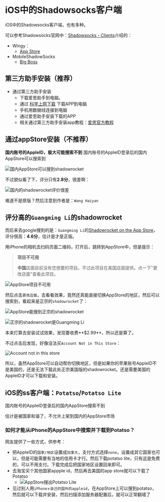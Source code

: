 # iOS中的Shadowsocks客户端

iOS中的Shadowsocks客户端，也有多种。

可以参考Shadowsocks官网中：[Shadowsocks - Clients](https://shadowsocks.org/en/download/clients.html)介绍的：

* Wingy：
  * [App Store](https://itunes.apple.com/us/app/wingy-http-s-socks5-proxy-utility/id1178584911)
* MobileShadowSocks
  * [Big Boss](http://apt.thebigboss.org/onepackage.php?bundleid=com.linusyang.shadowsocks)


## 第三方助手安装（推荐）
* 通过第三方助手安装
  * 下载爱思助手到电脑。
  * 通过 [科学上网下载](https://www.kxsw.cf/guide/ss.ipa)   下载APP到电脑
  * 手机用数据线连接到电脑
  * 通过爱思助手安装下载的APP
  * 相关通过第三方助手安装app教程：[爱思官方教程](https://www.i4.cn/news_detail_3339.html)



## 通过appStore安装（不推荐）
**国内账号的AppleID，极大可能搜索不到**
国内账号的AppleID登录后的国内AppStore可以搜索到

![国内AppStore可以搜到shadowrocket](../../assets/img/china_appstore_can_search_shadowrocket.jpg)

不过貌似看了下，评分只有**2.8分**，很差啊：

![国内的shadowrocket评价很差](../../assets/img/china_appstore_shadowrocket_review_bad.jpg)

难道不是原版？然后注意到作者是：`Wang Haiyan`

## 评分高的`Guangming Li`的shadowrocket

而后来去google搜到的是：`Guangming Li`的[Shadowrocket on the App Store](https://itunes.apple.com/us/app/shadowrocket/id932747118?mt=8)，评分很高：**4.6分**，估计是才是正版。

用iPhone的相机去扫码页面二维码，打开后，跳转到AppStore中，但是提示：

> **项目不可用**
>
> **中国**店面目前没有您想要的项目。不过此项目在美国店面提供。点一下"更改店面"查看此项目。

![AppStore项目不可用](../../assets/img/appstore_item_not_available.png)

然后点击`更改店面`，去看看效果，竟然还真能直接切换AppStore的地区，然后可以搜索到，看起来是正宗的`shadowrocket`了：

![AppStore能搜到正宗的shadowrocket](../../assets/img/appstore_search_out_real_shdowrocket.jpg)

![正宗的shadowrocket是Guangming Li](../../assets/img/real_shadowrocket_guangming_li.jpg)

本来打算去安装试试效果，发现要收费**$2.99**，所以还是算了。

不过点击后发现，好像没法买`Account Not in This Store`：

![Account not in this store](../../assets/img/appstore_account_not_in_this_store.jpg)

所以，虽然AppStore可以自动帮你切换地区，但是如果你的苹果账号AppleID不是美国的，还是无法下载此处正宗美国版的shadowrocket。还是需要美国的AppleID才可以下载和安装。

## iOS的ss客户端：`Potatso`/`Potatso Lite`

国内账号的AppleID登录后的国内AppStore搜索不到

估计是被国家和谐了，不允许上架到国内的AppStore市场

### 如何才能从iPhone的AppStore中搜索并下载到Potatso？

网友提供了一些方式，供参考：

* 把AppleID的`国家/地区`设置成`加拿大`，支付方式选择`none`，设置成其它国家也可以，但是可能需要有当地的信用卡才行。然后下载potatso lite，只有这是免费的，可以不用支付。下载完成后把国家地区设置回来即可。
* 去淘宝买个其他国家appple id，然后再去美国的app store就可以下载了Potatso
  * ![AppStore搜出Potatso Lite](../../assets/img/app_store_search_out_potatso_lite.jpg)
* 见过别人用`iPhone`+`自己的国外的appleid`，在AppStore上可以搜到potatso，然后就可以下载并安装，然后扫描添加服务器配置后，就可以正常翻墙了
